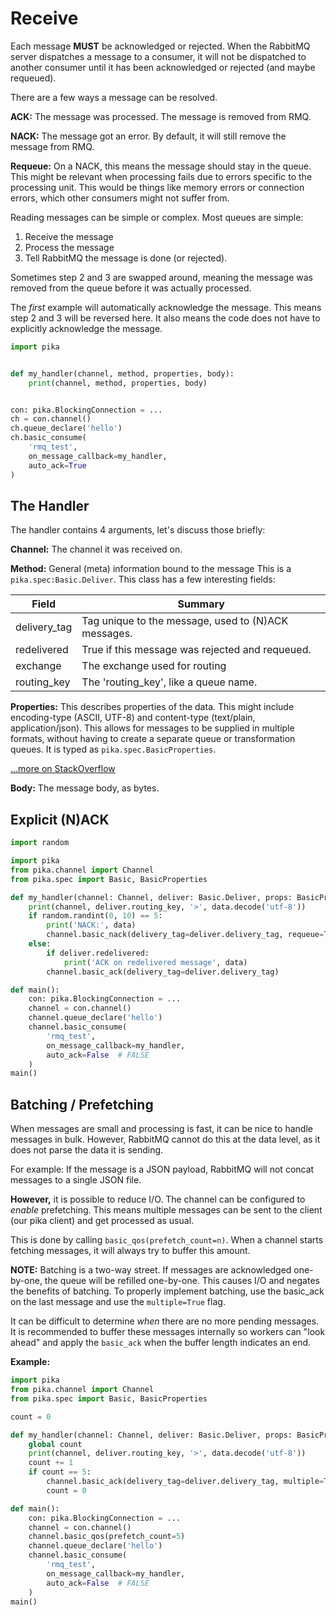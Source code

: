 # Receive

Each message **MUST** be acknowledged or rejected.
When the RabbitMQ server dispatches a message to a consumer,
it will not be dispatched to another consumer until it has
been acknowledged or rejected (and maybe requeued).

There are a few ways a message can be resolved.

**ACK:** The message was processed. The message is removed from RMQ.

**NACK:** The message got an error.
By default, it will still remove the message from RMQ.

**Requeue:** On a NACK, this means the message should stay in the queue.
This might be relevant when processing fails due to errors specific to the processing unit.
This would be things like memory errors or connection errors,
which other consumers might not suffer from.

Reading messages can be simple or complex.
Most queues are simple:

1. Receive the message
2. Process the message
3. Tell RabbitMQ the message is done (or rejected).

Sometimes step 2 and 3 are swapped around,
meaning the message was removed from the queue before it was actually processed.

The *first* example will automatically acknowledge the message.
This means step 2 and 3 will be reversed here.
It also means the code does not have to explicitly acknowledge the message.

```python
import pika


def my_handler(channel, method, properties, body):
    print(channel, method, properties, body)


con: pika.BlockingConnection = ...
ch = con.channel()
ch.queue_declare('hello')
ch.basic_consume(
    'rmq_test',
    on_message_callback=my_handler,
    auto_ack=True
)

```

## The Handler

The handler contains 4 arguments, let's discuss those briefly:

**Channel:** The channel it was received on.

**Method:** General (meta) information bound to the message
This is a `pika.spec:Basic.Deliver`.
This class has a few interesting fields:

| Field        | Summary                                             |
|--------------|-----------------------------------------------------|
| delivery_tag | Tag unique to the message, used to (N)ACK messages. |
| redelivered  | True if this message was rejected and requeued.     |
| exchange     | The exchange used for routing                       |
| routing_key  | The 'routing_key', like a queue name.               |

**Properties:** This describes properties of the data.
This might include encoding-type (ASCII, UTF-8) and content-type (text/plain, application/json).
This allows for messages to be supplied in multiple formats,
without having to create a separate queue or transformation queues.
It is typed as `pika.spec.BasicProperties`.

[...more on StackOverflow](https://stackoverflow.com/questions/18403623/rabbitmq-amqp-basicproperties-builder-values)

**Body:** The message body, as bytes.

## Explicit (N)ACK

```python
import random

import pika
from pika.channel import Channel
from pika.spec import Basic, BasicProperties

def my_handler(channel: Channel, deliver: Basic.Deliver, props: BasicProperties, data: bytes):
    print(channel, deliver.routing_key, '>', data.decode('utf-8'))
    if random.randint(0, 10) == 5:
        print('NACK:', data)
        channel.basic_nack(delivery_tag=deliver.delivery_tag, requeue=True)
    else:
        if deliver.redelivered:
            print('ACK on redelivered message', data)
        channel.basic_ack(delivery_tag=deliver.delivery_tag)

def main():
    con: pika.BlockingConnection = ...
    channel = con.channel()
    channel.queue_declare('hello')
    channel.basic_consume(
        'rmq_test',
        on_message_callback=my_handler,
        auto_ack=False  # FALSE
    )
main()
```

## Batching / Prefetching

When messages are small and processing is fast,
it can be nice to handle messages in bulk.
However, RabbitMQ cannot do this at the data level, 
as it does not parse the data it is sending.

For example: If the message is a JSON payload, RabbitMQ will not concat messages
to a single JSON file.

**However,** it is possible to reduce I/O.
The channel can be configured to *enable* prefetching.
This means multiple messages can be sent to the client (our pika client)
and get processed as usual.

This is done by calling `basic_qos(prefetch_count=n)`.
When a channel starts fetching messages, it will always try to buffer this amount. 

**NOTE:** Batching is a two-way street.
If messages are acknowledged one-by-one, the queue will be refilled one-by-one.
This causes I/O and negates the benefits of batching.
To properly implement batching, use the basic_ack on the last message and
use the `multiple=True` flag.

It can be difficult to determine *when* there are no more pending messages.
It is recommended to buffer these messages internally so workers can "look ahead"
and apply the `basic_ack` when the buffer length indicates an end.

**Example:**
```python
import pika
from pika.channel import Channel
from pika.spec import Basic, BasicProperties

count = 0

def my_handler(channel: Channel, deliver: Basic.Deliver, props: BasicProperties, data: bytes):
    global count
    print(channel, deliver.routing_key, '>', data.decode('utf-8'))
    count += 1
    if count == 5:
        channel.basic_ack(delivery_tag=deliver.delivery_tag, multiple=True)
        count = 0

def main():
    con: pika.BlockingConnection = ...
    channel = con.channel()
    channel.basic_qos(prefetch_count=5)
    channel.queue_declare('hello')
    channel.basic_consume(
        'rmq_test',
        on_message_callback=my_handler,
        auto_ack=False  # FALSE
    )
main()
```

